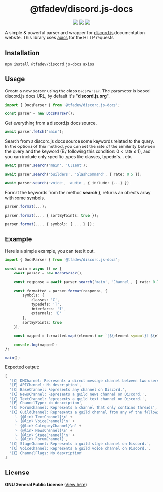 <h1 align="center"> @tfadev/discord.js-docs</h1>

<p align="center">
    <img src="https://img.shields.io/discord/918611797194465280?color=7289da&logo=discord&logoColor=white&label=Discord">
    <img src="https://img.shields.io/npm/v/@tfadev/discord.js-docs.svg?maxAge=3600&logo=npm">
    <img src="https://img.shields.io/npm/dt/@tfadev/discord.js-docs.svg?maxAge=3600&label=Downloads">
</p>

A simple & powerful parser and wrapper for [discord.js](https://github.com/discordjs/discord.js) documentation website. This library uses [axios](https://npmjs.com/package/axios) for the HTTP requests.

## Installation
```sh-session
npm install @tfadev/discord.js-docs axios
```

## Usage

Create a new parser using the class `DocsParser`. The parameter is based discord.js docs URL, by default it's "**discord.js.org**".

```ts
import { DocsParser } from '@tfadev/discord.js-docs';

const parser = new DocsParser();
```

Get everything from a discord.js docs source.

```ts
await parser.fetch('main');
```

Search from a discord.js docs source some keywords related to the query. In the options of this method, you can set the rate of the similarity between the query and the keyword (By following this condition: 0 < rate ≤ 1), and you can include only specific types like classes, typedefs... etc.

```ts
await parser.search('main', 'Client');

await parser.search('builders', 'SlashCommand', { rate: 0.5 });

await parser.search('voice', 'audio', { include: [...] });
```

Format the keywords from the method **search()**, returns an objects array with some symbols.

```ts
parser.format(...);

parser.format(..., { sortByPoints: true });

parser.format(..., { symbols: { ... } });
```

## Example

Here is a simple example, you can test it out.

```ts
import { DocsParser } from '@tfadev/discord.js-docs';

const main = async () => {
    const parser = new DocsParser();

    const response = await parser.search('main', 'Channel', { rate: 0.7 });

    const formatted = parser.format(response, {
        symbols: {
            classes: 'C',
            typedefs: 'T',
            interfaces: 'I',
            externals: 'E'
        },
        sortByPoints: true
    }); 

    const mapped = formatted.map((element) => `[${element.symbol}] ${element.name}: ${element.description || 'No description'}`);

    console.log(mapped);
};

main();
```

Expected output:

```ts
[
  '[C] DMChannel: Represents a direct message channel between two users.',
  '[E] APIChannel: No description',
  '[C] BaseChannel: Represents any channel on Discord.',
  '[C] NewsChannel: Represents a guild news channel on Discord.',
  '[C] TextChannel: Represents a guild text channel on Discord.',
  '[E] ChannelType: No description',
  '[C] ForumChannel: Represents a channel that only contains threads',
  '[C] GuildChannel: Represents a guild channel from any of the following:\n' +
    '- {@link TextChannel}\n' +
    '- {@link VoiceChannel}\n' +
    '- {@link CategoryChannel}\n' +
    '- {@link NewsChannel}\n' +
    '- {@link StageChannel}\n' +
    '- {@link ForumChannel}',
  '[C] StageChannel: Represents a guild stage channel on Discord.',
  '[C] VoiceChannel: Represents a guild voice channel on Discord.',
  '[E] ChannelFlags: No description'
]
```

## License
**GNU General Public License** ([View here](./LICENSE))